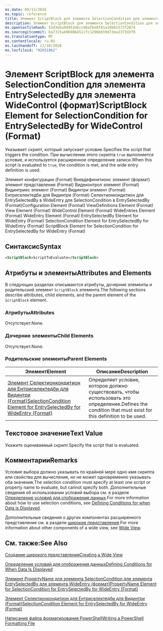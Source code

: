 ```yaml
---
ms.date: 09/13/2016
ms.topic: reference
title: Элемент ScriptBlock для элемента SelectionCondition для элемента EntrySelectedBy для элемента WideControl (формат)
description: Элемент ScriptBlock для элемента SelectionCondition для элемента EntrySelectedBy для элемента WideControl (формат)
ms.openlocfilehash: 53d3eba9d453dbcc96afbe8f81a16b61573f2874
ms.sourcegitcommit: ba7315a496986451cfc1296b659d73ea2373d3f0
ms.translationtype: MT
ms.contentlocale: ru-RU
ms.lasthandoff: 12/10/2020
ms.locfileid: "92651962"
---
```

# <a name="scriptblock-element-for-selectioncondition-for-entryselectedby-for-widecontrol-format"></a><span data-ttu-id="36d6e-103">Элемент ScriptBlock для элемента SelectionCondition для элемента EntrySelectedBy для элемента WideControl (формат)</span><span class="sxs-lookup"><span data-stu-id="36d6e-103">ScriptBlock Element for SelectionCondition for EntrySelectedBy for WideControl (Format)</span></span>

<span data-ttu-id="36d6e-104">Указывает скрипт, который запускает условие.</span><span class="sxs-lookup"><span data-stu-id="36d6e-104">Specifies the script that triggers the condition.</span></span> <span data-ttu-id="36d6e-105">При вычислении этого скрипта `true` выполняется условие, и используется расширенное определение записи.</span><span class="sxs-lookup"><span data-stu-id="36d6e-105">When this script is evaluated to `true`, the condition is met, and the wide entry definition is used.</span></span>

<span data-ttu-id="36d6e-106">Элемент конфигурации (Format) Виевдефинитионс элемент (формат) элемент представления (Format) Видеконтрол элемент (Format) Видинтриес элемент (Format) Видинтри элемент (Format) Ентриселектедби для Видинтри (Format) Селектионкондитион для EntrySelectedBy в WideEntry для SelectionCondition в EntrySelectedBy (Format)</span><span class="sxs-lookup"><span data-stu-id="36d6e-106">Configuration Element (Format) ViewDefinitions Element (Format) View Element (Format) WideControl Element (Format) WideEntries Element (Format) WideEntry Element (Format) EntrySelectedBy Element for WideEntry (Format) SelectionCondition Element for EntrySelectedBy for WideEntry (Format) ScriptBlock Element for SelectionCondition for EntrySelectedBy for WideEntry (Format)</span></span>

## <a name="syntax"></a><span data-ttu-id="36d6e-107">Синтаксис</span><span class="sxs-lookup"><span data-stu-id="36d6e-107">Syntax</span></span>

```xml
<ScriptBlock>ScriptToEvaluate</ScriptBlock>
```

## <a name="attributes-and-elements"></a><span data-ttu-id="36d6e-108">Атрибуты и элементы</span><span class="sxs-lookup"><span data-stu-id="36d6e-108">Attributes and Elements</span></span>

<span data-ttu-id="36d6e-109">В следующих разделах описываются атрибуты, дочерние элементы и родительский элемент `ScriptBlock` элемента.</span><span class="sxs-lookup"><span data-stu-id="36d6e-109">The following sections describe attributes, child elements, and the parent element of the `ScriptBlock` element.</span></span>

### <a name="attributes"></a><span data-ttu-id="36d6e-110">Атрибуты</span><span class="sxs-lookup"><span data-stu-id="36d6e-110">Attributes</span></span>

<span data-ttu-id="36d6e-111">Отсутствует.</span><span class="sxs-lookup"><span data-stu-id="36d6e-111">None.</span></span>

### <a name="child-elements"></a><span data-ttu-id="36d6e-112">Дочерние элементы</span><span class="sxs-lookup"><span data-stu-id="36d6e-112">Child Elements</span></span>

<span data-ttu-id="36d6e-113">Отсутствует.</span><span class="sxs-lookup"><span data-stu-id="36d6e-113">None.</span></span>

### <a name="parent-elements"></a><span data-ttu-id="36d6e-114">Родительские элементы</span><span class="sxs-lookup"><span data-stu-id="36d6e-114">Parent Elements</span></span>

|<span data-ttu-id="36d6e-115">Элемент</span><span class="sxs-lookup"><span data-stu-id="36d6e-115">Element</span></span>|<span data-ttu-id="36d6e-116">Описание</span><span class="sxs-lookup"><span data-stu-id="36d6e-116">Description</span></span>|
|-------------|-----------------|
|[<span data-ttu-id="36d6e-117">Элемент Селектионкондитион для Ентриселектедби для Видинтри (Format)</span><span class="sxs-lookup"><span data-stu-id="36d6e-117">SelectionCondition Element for EntrySelectedBy for WideEntry (Format)</span></span>](./selectioncondition-element-for-entryselectedby-for-widecontrol-format.md)|<span data-ttu-id="36d6e-118">Определяет условие, которое должно существовать, чтобы использовать это определение.</span><span class="sxs-lookup"><span data-stu-id="36d6e-118">Defines the condition that must exist for this definition to be used.</span></span>|

## <a name="text-value"></a><span data-ttu-id="36d6e-119">Текстовое значение</span><span class="sxs-lookup"><span data-stu-id="36d6e-119">Text Value</span></span>

<span data-ttu-id="36d6e-120">Укажите оцениваемый скрипт.</span><span class="sxs-lookup"><span data-stu-id="36d6e-120">Specify the script that is evaluated.</span></span>

## <a name="remarks"></a><span data-ttu-id="36d6e-121">Комментарии</span><span class="sxs-lookup"><span data-stu-id="36d6e-121">Remarks</span></span>

<span data-ttu-id="36d6e-122">Условие выбора должно указывать по крайней мере одно имя скрипта или свойства для вычисления, но не может одновременно указывать оба значения.</span><span class="sxs-lookup"><span data-stu-id="36d6e-122">The selection condition must specify at least one script or property name to evaluate, but cannot specify both.</span></span> <span data-ttu-id="36d6e-123">Дополнительные сведения об использовании условий выбора см. в разделе [Определение условий для отображения данных](./defining-conditions-for-displaying-data.md).</span><span class="sxs-lookup"><span data-stu-id="36d6e-123">For more information about how to use selection conditions, see [Defining Conditions for when Data is Displayed](./defining-conditions-for-displaying-data.md).</span></span>

<span data-ttu-id="36d6e-124">Дополнительные сведения о других компонентах расширенного представления см. в разделе [широкие представления](./creating-a-wide-view.md).</span><span class="sxs-lookup"><span data-stu-id="36d6e-124">For more information about other components of a wide view, see [Wide View](./creating-a-wide-view.md).</span></span>

## <a name="see-also"></a><span data-ttu-id="36d6e-125">См. также:</span><span class="sxs-lookup"><span data-stu-id="36d6e-125">See Also</span></span>

[<span data-ttu-id="36d6e-126">Создание широкого представления</span><span class="sxs-lookup"><span data-stu-id="36d6e-126">Creating a Wide View</span></span>](./creating-a-wide-view.md)

[<span data-ttu-id="36d6e-127">Определение условий для отображения данных</span><span class="sxs-lookup"><span data-stu-id="36d6e-127">Defining Conditions for When Data Is Displayed</span></span>](./defining-conditions-for-displaying-data.md)

[<span data-ttu-id="36d6e-128">Элемент PropertyName для элемента SelectionCondition для элемента EntrySelectedBy для элемента WideEntry (формат)</span><span class="sxs-lookup"><span data-stu-id="36d6e-128">PropertyName Element for SelectionCondition for EntrySelectedBy for WideEntry (Format)</span></span>](./propertyname-element-for-selectioncondition-for-entryselectedby-for-wideentry-format.md)

[<span data-ttu-id="36d6e-129">Элемент Селектионкондитион для Ентриселектедби для Видинтри (Format)</span><span class="sxs-lookup"><span data-stu-id="36d6e-129">SelectionCondition Element for EntrySelectedBy for WideEntry (Format)</span></span>](./selectioncondition-element-for-entryselectedby-for-widecontrol-format.md)

[<span data-ttu-id="36d6e-130">Написание файла форматирования PowerShell</span><span class="sxs-lookup"><span data-stu-id="36d6e-130">Writing a PowerShell Formatting File</span></span>](./writing-a-powershell-formatting-file.md)
